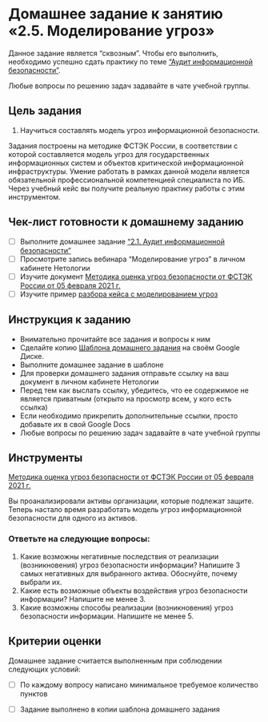 # Домашнее задание к занятию «2.5. Моделирование угроз»

Данное задание является “сквозным”. Чтобы его выполнить, необходимо успешно сдать практику по теме [“Аудит информационной безопасности”](https://github.com/netology-code/ibb-homeworks/tree/IBB-33/03_audit_IS).

Любые вопросы по решению задач задавайте в чате учебной группы.

## Цель задания
1. Научиться составлять модель угроз информационной безопасности.

Задания построены на методике ФСТЭК России, в соответствии с которой составляется модель угроз для государственных информационных систем и объектов критической информационной инфраструктуры. Умение работать в рамках данной модели является обязательной профессиональной компетенцией специалиста по ИБ. Через учебный кейс вы получите реальную практику работы с этим инструментом. 

## Чек-лист готовности к домашнему заданию
- [ ] Выполните домашнее задание [“2.1. Аудит информационной безопасности”](https://github.com/netology-code/ibb-homeworks/tree/IBB-33/03_audit_IS)
- [ ] Просмотрите запись вебинара “Моделирование угроз” в личном кабинете Нетологии
- [ ] Изучите документ [Методика оценка угроз безопасности от ФСТЭК России от 05 февраля 2021 г.](https://u.netology.ru/backend/uploads/lms/attachments/files/data/54611/%D0%9C%D0%B5%D1%82%D0%BE%D0%B4%D0%B8%D1%87%D0%B5%D1%81%D0%BA%D0%B8%D0%B9_%D0%B4%D0%BE%D0%BA%D1%83%D0%BC%D0%B5%D0%BD%D1%82_%D0%BE%D1%82_5_%D1%84%D0%B5%D0%B2%D1%80%D0%B0%D0%BB%D1%8F_2021_%D0%B3.__1_.pdf) 
- [ ] Изучите пример [разбора кейса с моделированием угроз](https://github.com/netology-code/ibb-homeworks/blob/IBB-33/casestudy_threat_model.md)

## Инструкция к заданию
* Внимательно прочитайте все задания и вопросы к ним
* Сделайте копию [Шаблона домашнего задания](https://docs.google.com/document/d/1j_UDjWL5I0HDZ-Jg_SYsika3FAp9Vyvj8ykUHnVToZ4/edit?usp=sharing) на своём Google Диске.
* Выполните домашнее задание в шаблоне
* Для проверки домашнего задания отправьте ссылку на ваш документ в личном кабинете Нетологии
* Перед тем как выслать ссылку, убедитесь, что ее содержимое не является приватным (открыто на просмотр всем, у кого есть ссылка)
* Если необходимо прикрепить дополнительные ссылки, просто добавьте их в свой Google Docs
* Любые вопросы по решению задач задавайте в чате учебной группы

## Инструменты
[Методика оценка угроз безопасности от ФСТЭК России от 05 февраля 2021 г.](https://u.netology.ru/backend/uploads/lms/attachments/files/data/54611/%D0%9C%D0%B5%D1%82%D0%BE%D0%B4%D0%B8%D1%87%D0%B5%D1%81%D0%BA%D0%B8%D0%B9_%D0%B4%D0%BE%D0%BA%D1%83%D0%BC%D0%B5%D0%BD%D1%82_%D0%BE%D1%82_5_%D1%84%D0%B5%D0%B2%D1%80%D0%B0%D0%BB%D1%8F_2021_%D0%B3.__1_.pdf)

Вы проанализировали активы организации, которые подлежат защите. Теперь настало время разработать модель угроз информационной безопасности для одного из активов. 

### Ответьте на следующие вопросы: 
1. Какие возможны негативные последствия от реализации (возникновения) угроз безопасности информации? Напишите 3 самых негативных для выбранного актива. Обоснуйте, почему выбрали их.
2. Какие есть возможные объекты воздействия угроз безопасности информации? Напишите не менее 3.
3. Какие возможны способы реализации (возникновения) угроз безопасности информации. Напишите не менее 5.

## Критерии оценки

Домашнее задание считается выполненным при соблюдении следующих условий:
- [ ] По каждому вопросу написано минимальное требуемое количество пунктов
- [ ] Задание выполнено в копии шаблона домашнего задания 


